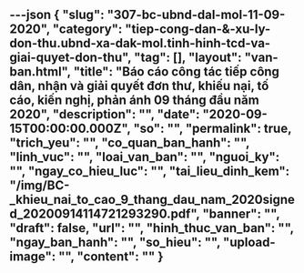 ---json
{
    "slug": "307-bc-ubnd-dal-mol-11-09-2020",
    "category": "tiep-cong-dan-&-xu-ly-don-thu.ubnd-xa-dak-mol.tinh-hinh-tcd-va-giai-quyet-don-thu",
    "tag": [],
    "layout": "van-ban.html",
    "title": "Báo cáo công tác tiếp công dân, nhận và giải quyết đơn thư, khiếu nại, tố cáo, kiến nghị, phản ánh 09 tháng đầu năm 2020",
    "description": "",
    "date": "2020-09-15T00:00:00.000Z",
    "so": "",
    "permalink": true,
    "trich_yeu": "",
    "co_quan_ban_hanh": "",
    "linh_vuc": "",
    "loai_van_ban": "",
    "nguoi_ky": "",
    "ngay_co_hieu_luc": "",
    "tai_lieu_dinh_kem": "/img/BC-_khieu_nai_to_cao_9_thang_dau_nam_2020signed_20200914114721293290.pdf",
    "banner": "",
    "draft": false,
    "url": "",
    "hinh_thuc_van_ban": "",
    "ngay_ban_hanh": "",
    "so_hieu": "",
    "upload-image": "",
    "__content__": ""
}
---
